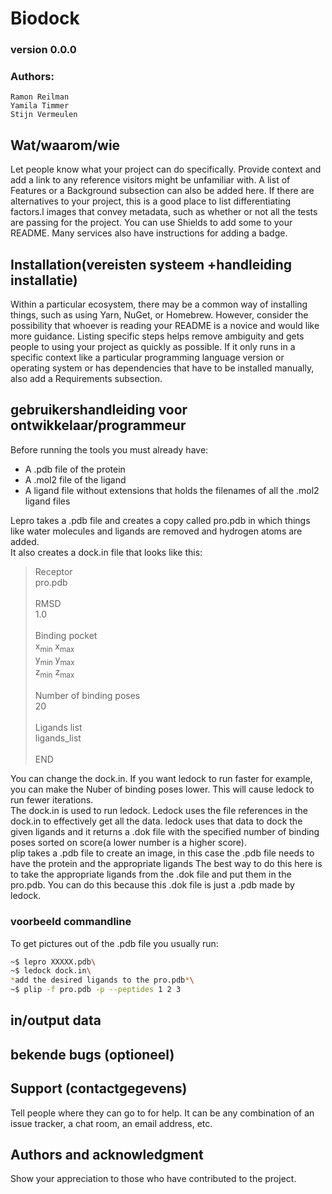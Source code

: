 # Biodock
### version 0.0.0
### Authors: 
    Ramon Reilman
    Yamila Timmer
    Stijn Vermeulen

## Wat/waarom/wie
Let people know what your project can do specifically. Provide context and add a link to any reference visitors might be unfamiliar with. A list of Features or a Background subsection can also be added here. If there are alternatives to your project, this is a good place to list differentiating factors.l images that convey metadata, such as whether or not all the tests are passing for the project. You can use Shields to add some to your README. Many services also have instructions for adding a badge.

## Installation(vereisten systeem +handleiding installatie)
Within a particular ecosystem, there may be a common way of installing things, such as using Yarn, NuGet, or Homebrew. However, consider the possibility that whoever is reading your README is a novice and would like more guidance. Listing specific steps helps remove ambiguity and gets people to using your project as quickly as possible. If it only runs in a specific context like a particular programming language version or operating system or has dependencies that have to be installed manually, also add a Requirements subsection.

## gebruikershandleiding voor ontwikkelaar/programmeur
Before running the tools you must already have:
- A .pdb file of the protein
- A .mol2 file of the ligand
- A ligand file without extensions that holds the filenames of all the .mol2 ligand files

Lepro takes a .pdb file and creates a copy called pro.pdb in which things like water molecules and ligands are removed and hydrogen atoms are added.\
It also creates a dock.in file that looks like this:
>Receptor\
>pro.pdb\
>\
>RMSD\
>1.0\
>\
>Binding pocket\
>x<sub>min</sub> x<sub>max</sub>\
>y<sub>min</sub> y<sub>max</sub>\
>z<sub>min</sub> z<sub>max</sub>\
>\
>Number of binding poses\
>20\
>\
>Ligands list\
>ligands_list\
>\
>END

You can change the dock.in. If you want ledock to run faster for example, you can make the Nuber of binding poses lower.
This will cause ledock to run fewer iterations.\
The dock.in is used to run ledock. Ledock uses the file references in the dock.in to effectively get all the data.
ledock uses that data to dock the given ligands and it returns a .dok file with the specified number of binding poses sorted
on score(a lower number is a higher score).\
plip takes a .pdb file to create an image, in this case the .pdb file needs to have the protein and the appropriate ligands
The best way to do this here is to take the appropriate ligands from the .dok file and put them in the pro.pdb.
You can do this because this .dok file is just a .pdb made by ledock.


### voorbeeld commandline
To get pictures out of the .pdb file you usually run:

```bash
~$ lepro XXXXX.pdb\
~$ ledock dock.in\
*add the desired ligands to the pro.pdb*\
~$ plip -f pro.pdb -p --peptides 1 2 3
```

## in/output data

## bekende bugs (optioneel)

## Support (contactgegevens)
Tell people where they can go to for help. It can be any combination of an issue tracker, a chat room, an email address, etc.

## Authors and acknowledgment
Show your appreciation to those who have contributed to the project.
